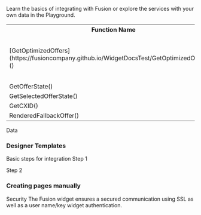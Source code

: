 Learn the basics of integrating with Fusion or explore the services with your own data in the Playground.

<table style="width:100%">
  <tr>
    <th>Function Name</th>
    <th>Definition</th>     
  </tr>
  <tr>
    <td>[GetOptimizedOffers](https://fusioncompany.github.io/WidgetDocsTest/GetOptimizedOffer.md)()</td>
    <td>Retrieves optimized offers from the Fusion Optimization Engine</td>     
  </tr> 
    <tr>
    <td>GetOfferState()</td>
    <td></td>     
  </tr> 
    <tr>
    <td>GetSelectedOfferState()</td>
    <td></td>     
  </tr>     <tr>
    <td>GetCXID()</td>
    <td></td>     
  </tr> <p>     <tr>
    <td>RenderedFallbackOffer()</td>
    <td></td>     
  </tr> 
</table>

Data 
### Designer Templates
Basic steps for integration
Step 1

Step 2 

### Creating pages manually
Security 
The Fusion widget ensures a secured communication using SSL as well as a user name/key widget authentication.
